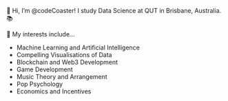 👋 Hi, I’m @codeCoaster! I study Data Science at QUT in Brisbane, Australia. 📚 

👀 My interests include...
  - Machine Learning and Artificial Intelligence
  - Compelling Visualisations of Data
  - Blockchain and Web3 Development
  - Game Development
  - Music Theory and Arrangement
  - Pop Psychology
  - Economics and Incentives
